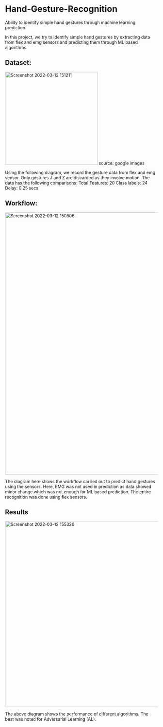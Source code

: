 # Hand-Gesture-Recognition
Ability to identify simple hand gestures through machine learning prediction.

In this project, we try to identify simple hand gestures by extracting data from flex and emg sensors and predicting them through ML based algorithms. 

## Dataset:

<img width="305" alt="Screenshot 2022-03-12 151211" src="https://user-images.githubusercontent.com/66628385/158012948-db9d1fde-e9d6-49ae-9a85-a8b431e3c99b.png">
source: google images

Using the following diagram, we record the gesture data from flex and emg sensor. Only gestures J and Z are discarded as they involve motion. The data has the following comparisons:
Total Features: 20
Class labels: 24
Delay: 0.25 secs

## Workflow:




<img width="861" alt="Screenshot 2022-03-12 150506" src="https://user-images.githubusercontent.com/66628385/158014197-36935ab5-092b-4c3d-a749-57bc9fa5bdfd.png">

The diagram here shows the workflow carried out to predict hand gestures using the sensors. Here, EMG was not used in prediction as data showed minor change which was not enough for ML based prediction. The entire recognition was done using flex sensors.

## Results

<img width="611" alt="Screenshot 2022-03-12 155326" src="https://user-images.githubusercontent.com/66628385/158014266-b0505a92-d5dc-48cb-b151-1e9e64a9d7b9.png">

The above diagram shows the performance of different algorithms. The best was noted for Adversarial Learning (AL).

